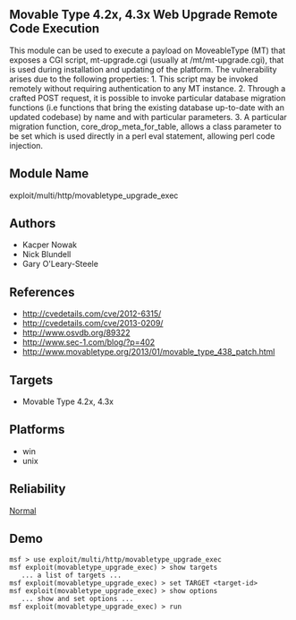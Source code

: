 ## Movable Type 4.2x, 4.3x Web Upgrade Remote Code Execution

This module can be used to execute a payload on MoveableType 
(MT) that exposes a CGI script, mt-upgrade.cgi (usually at 
/mt/mt-upgrade.cgi), that is used during installation and 
updating of the platform. The vulnerability arises due to 
the following properties: 1. This script may be invoked 
remotely without requiring authentication to any MT 
instance. 2. Through a crafted POST request, it is possible 
to invoke particular database migration functions (i.e 
functions that bring the existing database up-to-date with 
an updated codebase) by name and with particular parameters. 
3. A particular migration function, 
core_drop_meta_for_table, allows a class parameter to be set 
which is used directly in a perl eval statement, allowing 
perl code injection.


## Module Name
exploit/multi/http/movabletype_upgrade_exec

## Authors
* Kacper Nowak
* Nick Blundell
* Gary O'Leary-Steele


## References
* http://cvedetails.com/cve/2012-6315/
* http://cvedetails.com/cve/2013-0209/
* http://www.osvdb.org/89322
* http://www.sec-1.com/blog/?p=402
* http://www.movabletype.org/2013/01/movable_type_438_patch.html



## Targets
* Movable Type 4.2x, 4.3x


## Platforms
* win
* unix

## Reliability
[Normal](https://github.com/rapid7/metasploit-framework/wiki/Exploit-Ranking)

## Demo

```
msf > use exploit/multi/http/movabletype_upgrade_exec
msf exploit(movabletype_upgrade_exec) > show targets
   ... a list of targets ...
msf exploit(movabletype_upgrade_exec) > set TARGET <target-id>
msf exploit(movabletype_upgrade_exec) > show options
   ... show and set options ...
msf exploit(movabletype_upgrade_exec) > run
```
    
    